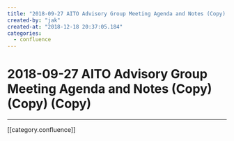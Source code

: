 ```yaml
---
title: "2018-09-27 AITO Advisory Group Meeting Agenda and Notes (Copy) (Copy) (Copy)"
created-by: "jak"
created-at: "2018-12-18 20:37:05.184"
categories:
  - confluence
---
```


# 2018-09-27 AITO Advisory Group Meeting Agenda and Notes (Copy) (Copy) (Copy)


---

[[category.confluence]]
